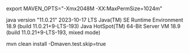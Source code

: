 export MAVEN_OPTS="-Xmx2048M -XX:MaxPermSize=1024m" 

java version "11.0.21" 2023-10-17 LTS
Java(TM) SE Runtime Environment 18.9 (build 11.0.21+9-LTS-193)
Java HotSpot(TM) 64-Bit Server VM 18.9 (build 11.0.21+9-LTS-193, mixed mode)


mvn clean install -Dmaven.test.skip=true
